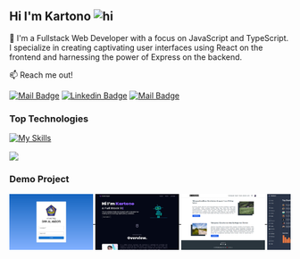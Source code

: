 ## Hi I'm Kartono <img src="https://user-images.githubusercontent.com/1303154/88677602-1635ba80-d120-11ea-84d8-d263ba5fc3c0.gif" width="28px" height="28px" alt="hi">

🚀 I'm a Fullstack Web Developer with a focus on JavaScript and TypeScript. I specialize in creating captivating user interfaces using React on the frontend and harnessing the power of Express on the backend.

:mailbox: Reach me out!

[![Mail Badge](https://img.shields.io/badge/-Kartonobinsaleh-e74c3c?style=flat&labelColor=e74c3c&logo=youtube&logoColor=white)](https://www.youtube.com/@kartonobinsaleh) [![Linkedin Badge](https://img.shields.io/badge/-Kartono-0e76a8?style=flat&labelColor=0e76a8&logo=linkedin&logoColor=white)](https://www.linkedin.com/in/kartono-8aab8017b/?trk=opento_sprofile_details)
[![Mail Badge](https://img.shields.io/badge/-kartono-c0392b?style=flat&labelColor=c0392b&logo=gmail&logoColor=white)](mailto:kartono.saleh@gmail.com)

### Top Technologies

[![My Skills](https://skillicons.dev/icons?i=js,ts,react,express,redux)](https://skillicons.dev)

<a href="https://github.com/tondeveloperr/github-readme-stats"><img align="center" src="https://github-readme-stats.vercel.app/api/top-langs/?username=tondeveloperr&layout=compact&theme=dark&bg_color=242938&hide_border=true" /></a>

### Demo Project
<div style="white-space: nowrap; overflow-x: auto; max-width: 100%;">
  <a href="https://github.com/tondeveloperr/website-e-learning.git">
    <img align="center" src="./image/login.png" width="150" height="100" />
  </a>
  <a href="https://kartono-portfolio.vercel.app/">
    <img align="center" src="./image/bot.png" width="150" height="100" />
  </a>
  <a href="https://sharekini.vercel.app/">
    <img align="center" src="./image/blog.png" width="150" height="100" />
  </a>
  <a href="https://dashboard-admin-theta-fawn.vercel.app/">
    <img align="center" src="./image/dashboard-admin.png" width="150" height="100" />
  </a>
</div>
